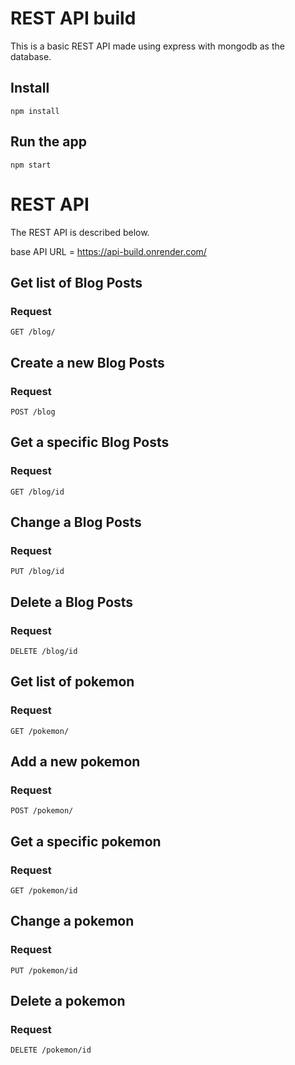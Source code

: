 # REST API build

This is a basic REST API made using express with mongodb as the database.


## Install

    npm install

## Run the app

    npm start


# REST API

The REST API is described below.

base API URL = https://api-build.onrender.com/

## Get list of Blog Posts

### Request

`GET /blog/`



## Create a new Blog Posts

### Request

`POST /blog`


## Get a specific Blog Posts

### Request

`GET /blog/id`



## Change a Blog Posts

### Request

`PUT /blog/id`


## Delete a Blog Posts

### Request

`DELETE /blog/id`


## Get list of pokemon

### Request

`GET /pokemon/`


## Add a new pokemon

### Request

`POST /pokemon/`


## Get a specific pokemon

### Request

`GET /pokemon/id`



## Change a pokemon

### Request

`PUT /pokemon/id`


## Delete a pokemon

### Request

`DELETE /pokemon/id`

